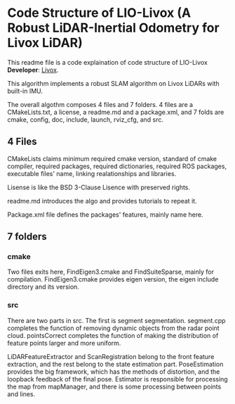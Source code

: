 # Code Structure of LIO-Livox (A Robust LiDAR-Inertial Odometry for Livox LiDAR)
This readme file is a code explaination of code structure of LIO-Livox **Developer**: [Livox](www.livoxtech.com). 

This algorithm implements a robust SLAM algorithm on Livox LiDARs with built-in IMU.

The overall algothm composes  4 files and 7 folders. 4 files are a CMakeLists.txt, a license, a readme.md and a package.xml, and 7 folds are cmake, config, doc, include, launch, rviz_cfg, and src. 

## 4 Files

CMakeLists claims minimum required cmake version, standard of cmake compiler, required packages, required dictionaries, required ROS packages, executable files' name, linking realationships and libraries. 

Lisense is like the BSD 3-Clause Lisence with preserved rights.

readme.md introduces the algo and provides tutorials to repeat it.

Package.xml file defines the  packages' features, mainly name here.

## 7 folders
### cmake
Two files exits here, FindEigen3.cmake and FindSuiteSparse, mainly for compilation.
FindEigen3.cmake provides eigen version, the eigen include directory and its version.

### src
There are two parts in src. The first is segment segmentation. segment.cpp completes the function of removing dynamic objects from the radar point cloud. pointsCorrect completes the function of making the distribution of feature points larger and more uniform.

LiDARFeatureExtractor and ScanRegistration belong to the front feature extraction, and the rest belong to the state estimation part. PoseEstimation provides the big framework, which has the methods of distortion, and the loopback feedback of the final pose. Estimator is responsible for processing the map from mapManager, and there is some processing between points and lines.







